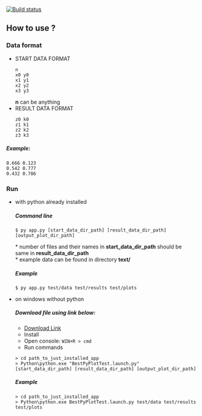 [![Build status](https://camo.githubusercontent.com/cc790c12ed8699e6e9fdb9a37e297fb9afde5c3b/68747470733a2f2f7472617669732d63692e6f72672f616e67756c61722f616e67756c61722e6a732e7376673f6272616e63683d6d6173746572)](https://github.com/Szaqku/ConvexHullTestPlot/releases/download/1.0/BestPyPlotTest_1.0.exe)

## How to use ?
### Data format
- START DATA FORMAT
    ```
    n 
    x0 y0
    x1 y1
    x2 y2
    x3 y3
    ```
  **n** can be anything
- RESULT DATA FORMAT
    ```
    z0 k0
    z1 k1
    z2 k2
    z3 k3
    ```
##### Example:
```
0.666 0.123
0.542 0.777
0.432 0.786
```
### Run
- with python already installed
    ##### Command line
    ```
    $ py app.py [start_data_dir_path] [result_data_dir_path] [output_plot_dir_path]
    ```
    \* number of files and their names in **start_data_dir_path** should be same in **result_data_dir_path** \
    \* example data can be found in directory **text/**
    ##### Example
    ```
    $ py app.py test/data test/results test/plots
    ```
- on windows without python 
    #####  Download file using link below: 
    - [Download Link](https://github.com/Szaqku/ConvexHullTestPlot/releases/download/1.0/BestPyPlotTest_1.0.exe)
    - Install
    - Open console: `WIN+R > cmd`
    - Run commands
    ```
    > cd path_to_just_installed_app
    > Python\python.exe "BestPyPlotTest.launch.py" [start_data_dir_path] [result_data_dir_path] [output_plot_dir_path]
    ``` 
    ##### Example
    ```
    > cd path_to_just_installed_app
    > Python\python.exe BestPyPlotTest.launch.py test/data test/results test/plots
    ``` 
    